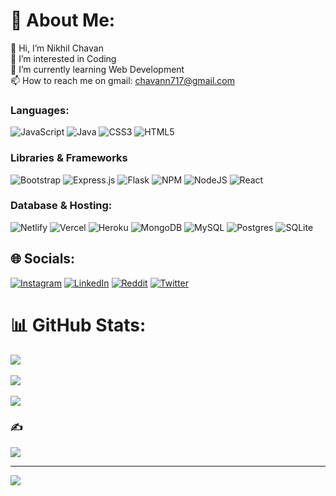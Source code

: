 💫 About Me:
============

👋 Hi, I’m Nikhil Chavan<br>👀 I’m interested in Coding<br>🌱 I’m currently learning Web Development<br>📫 How to reach me on gmail: [chavann717@gmail.com](mailto:chavann717@gmail.com)

### Languages:

![JavaScript](https://img.shields.io/badge/javascript-%23323330.svg?style=for-the-badge&logo=javascript&logoColor=%23F7DF1E) ![Java](https://img.shields.io/badge/Java-%23323330.svg?style=for-the-badge&logo=java&logoColor=%23F7DF1E) ![CSS3](https://img.shields.io/badge/css3-%231572B6.svg?style=for-the-badge&logo=css3&logoColor=white) ![HTML5](https://img.shields.io/badge/html5-%23E34F26.svg?style=for-the-badge&logo=html5&logoColor=white) 

### Libraries & Frameworks

![Bootstrap](https://img.shields.io/badge/bootstrap-%23563D7C.svg?style=for-the-badge&logo=bootstrap&logoColor=white) ![Express.js](https://img.shields.io/badge/express.js-%23404d59.svg?style=for-the-badge&logo=express&logoColor=%2361DAFB) ![Flask](https://img.shields.io/badge/flask-%23000.svg?style=for-the-badge&logo=flask&logoColor=white) ![NPM](https://img.shields.io/badge/NPM-%23000000.svg?style=for-the-badge&logo=npm&logoColor=white) ![NodeJS](https://img.shields.io/badge/node.js-6DA55F?style=for-the-badge&logo=node.js&logoColor=white) ![React](https://img.shields.io/badge/react-%2320232a.svg?style=for-the-badge&logo=react&logoColor=%2361DAFB)

### Database & Hosting:

![Netlify](https://img.shields.io/badge/netlify-%23000000.svg?style=for-the-badge&logo=netlify&logoColor=#00C7B7) ![Vercel](https://img.shields.io/badge/vercel-%23000000.svg?style=for-the-badge&logo=vercel&logoColor=white) ![Heroku](https://img.shields.io/badge/heroku-%23430098.svg?style=for-the-badge&logo=heroku&logoColor=white) ![MongoDB](https://img.shields.io/badge/MongoDB-%234ea94b.svg?style=for-the-badge&logo=mongodb&logoColor=white) ![MySQL](https://img.shields.io/badge/mysql-%2300f.svg?style=for-the-badge&logo=mysql&logoColor=white) ![Postgres](https://img.shields.io/badge/postgres-%23316192.svg?style=for-the-badge&logo=postgresql&logoColor=white) ![SQLite](https://img.shields.io/badge/sqlite-%2307405e.svg?style=for-the-badge&logo=sqlite&logoColor=white)

🌐 Socials:
-----------

[![Instagram](https://img.shields.io/badge/Instagram-%23E4405F.svg?logo=Instagram&logoColor=white)](https://instagram.com/nik_chavan_31) [![LinkedIn](https://img.shields.io/badge/LinkedIn-%230077B5.svg?logo=linkedin&logoColor=white)](https://linkedin.com/in/nikhil-chavan-8b83ab184) [![Reddit](https://img.shields.io/badge/Reddit-%23FF4500.svg?logo=Reddit&logoColor=white)](https://reddit.com/user/nik_chavan_31) [![Twitter](https://img.shields.io/badge/Twitter-%231DA1F2.svg?logo=Twitter&logoColor=white)](https://twitter.com/nik_chavan31)

📊 GitHub Stats:
================

![](https://github-readme-stats.vercel.app/api?username=nikhil3113&theme=tokyonight&hide_border=true&include_all_commits=false&count_private=false)<br/>  
![](https://github-readme-streak-stats.herokuapp.com/?user=nikhil3113&theme=tokyonight&hide_border=true)<br/>  
![](https://github-readme-stats.vercel.app/api/top-langs/?username=nikhil3113&theme=tokyonight&hide_border=true&include_all_commits=false&count_private=false&layout=compact)

### ✍️

![](https://quotes-github-readme.vercel.app/api?type=horizontal&theme=radical)

* * *

[![](https://visitcount.itsvg.in/api?id=nikhil3113&icon=2&color=0)](https://visitcount.itsvg.in)
